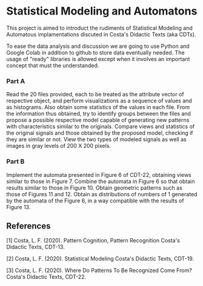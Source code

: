 # Statistical Modeling and Automatons
This project is aimed to introduct the rudiments of Statistical Modeling and
Automatous implamentations discuted in Costa's Didactic Texts (aka CDTs).

To ease the data analysis and discussion we are going to use Python and Google
Colab in addition to github to store data eventually needed. The usage of
"ready" libraries is allowed except when it involves an important concept that
must the understanded.

### Part A
Read the 20 files provided, each to be treated as the attribute vector of
respective object, and perform visualizations as a sequence of values and as
histograms. Also obtain some statistics of the values in each file. From the
information thus obtained, try to identify groups between the files and propose
a possible respective model capable of generating new patterns with
characteristics similar to the originals. Compare views and statistics of the
original signals and those obtained by the proposed model, checking if they are
similar or not. View the two types of modeled signals as well as images in gray
levels of 200 X 200 pixels.

### Part B
Implement the automata presented in Figure 6 of CDT-22, obtaining views similar
to those in Figure 7. Combine the automata in Figure 6 so that obtain results
similar to those in Figure 10. Obtain geometric patterns such as those of
Figures 11 and 12. Obtain as distributions of numbers of 1 generated by the
automata of the Figure 6, in a way compatible with the results of Figure 13.

## References
<a id="1">[1]</a> 
Costa, L. F. (2020). 
Pattern Cognition, Pattern Recognition
Costa's Didactic Texts, CDT-13.

<a id="2">[2]</a> 
Costa, L. F. (2020). 
Statistical Modeling
Costa's Didactic Texts, CDT-19.

<a id="3">[3]</a> 
Costa, L. F. (2020). 
Where Do Patterns To Be Recognized Come From?
Costa's Didactic Texts, CDT-22.
